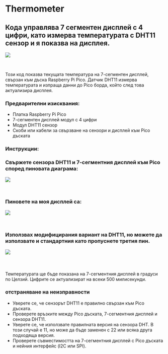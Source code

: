 # Thermometer
<h2> Кода управлява 7 сегментен дисплей с 4 цифри, като измерва температурата с DHT11 сензор и я показва на дисплея.</h2>

![](https://github.com/kele6man/Thermometer/blob/main/GIF.gif)

<br>

Този код показва текущата температура на 7-сегментен дисплей, свързан към дъска Raspberry Pi Pico. Датчик DHT11 измерва температурата и изпраща данни до Pico борда, който след това актуализира дисплея.

<h3>Предварителни изисквания:</h3>
<ul>
  <li>Платка Raspberry Pi Pico</li>
  <li>7-сегментен дисплей модул с 4 цифри</li>
  <li>Модул DHT11 сензор</li>
  <li>Скоби или кабели за свързване на сензори и дисплей към Pico дъската</li>
</ul>

<h3>Инструкции:<h3/>
Свържете сензора DHT11 и 7-сегментния дисплей към Pico според пиновата диаграма:
  
![](https://i.ibb.co/jJ428J9/Shema.jpg)

<br>

Пиновете на моя дисплей са:

![](https://i.ibb.co/8c6Q7N9/4d7s.jpg)
  
<br>

Използвах модифицирания вариант на DHT11, но можете да използвате и стандартния като пропуснете третия пин.

![](https://i.ibb.co/w4ZvPB8/dht11.jpg)

<br>

</h3>
Температурата ще бъде показана на 7-сегментния дисплей в градуси по Целзий. Цифрите се актуализират на всеки 500 милисекунди.

<h3>отстраняване на неизправности</h3>
<ul>
  <li>Уверете се, че сензорът DHT11 е правилно свързан към Pico дъската.</li>
  <li>Проверете връзките между Pico дъската, 7-сегментния дисплей и сензора DHT11.</li>
  <li>Уверете се, че използвате правилната версия на сензора DHT. В този случай е 11, но може да бъде заменен с 22 или всяка друга подходяща версия.</li>
  <li>Проверете съвместимостта на 7-сегментния дисплей с Pico дъската и нейния интерфейс (I2C или SPI).</li>
</ul>


